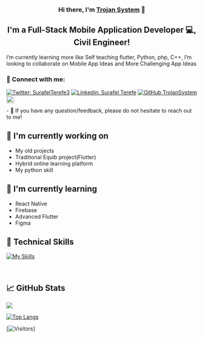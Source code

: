 

<p align="center">

</p>

<h3 align="center">
Hi there, I'm <a href="" target="_blank" rel="noreferrer">Trojan System</a> 👋
</h3>

<h2 align="center">
I'm a Full-Stack Mobile Application Developer 💻, Civil Engineer!
</h2> 

 I’m currently learning more like Self teaching flutter, Python, php, C++, I’m looking to collaborate on Mobile App Ideas and More Challenging App Ideas
### 🤝 Connect with me:
[![Twitter: SurafelTerefe3](https://img.shields.io/twitter/follow/SurafelTerefe3?style=social)](https://twitter.com/SurafelTerefe3)
[![Linkedin: Surafel Terefe](https://img.shields.io/badge/-Surafel-blue?style=flat-square&logo=Linkedin&logoColor=white&link=https://www.linkedin.com/in/surafel-terefe-3a7147181/)](https://www.linkedin.com/in/surafel-terefe-3a7147181/)
[![GitHub TrojanSystem](https://img.shields.io/github/followers/TrojanSystem?label=follow&style=social)](https://github.com/TrojanSystem)
<a href="https://www.instagram.com/ceng_sura/"><img align="left" src="https://raw.githubusercontent.com/yushi1007/yushi1007/main/images/instagram.svg" alt="Yu Shi | Instagram" width="21px"/></a>





</br>
- 💬 If you have any question/feedback, please do not hesitate to reach out to me!

## 🔭 I'm currently working on

- My old projects
- Traditional Equib project(Flutter)
- Hybrid online learning platform
- My python skill

## 🌱 I'm currently learning

- React Native
- Firebase
- Advanced Flutter
- Figma  

## 💼 Technical Skills

[![My Skills](https://skills.thijs.gg/icons?i=flutter,html,css,php,python)](https://skills.thijs.gg)

</br>




## 📈 GitHub Stats 



<picture>
<source 
  srcset="https://github-readme-stats.vercel.app/api?username=TrojanSystem&show_icons=true&theme=dark"
  media="(prefers-color-scheme: dark)"
/>
<source
  srcset="https://github-readme-stats.vercel.app/api?username=TrojanSystem&show_icons=true&theme=radical"
  media="(prefers-color-scheme: light), (prefers-color-scheme: no-preference)"
/>
<img src="https://github-readme-stats.vercel.app/api?username=TrojanSystem&show_icons=true" />
</picture>

[![Top Langs](https://github-readme-stats.vercel.app/api/top-langs/?username=TrojanSystem&layout=compact)](https://github.com/TrojanSystem)

[![Visitors](https://visitor-badge.glitch.me/badge?page_id=TrojanSystem.TrojanSystem)]
<!---
TrojanSystem/TrojanSystem is a ✨ special ✨ repository because its `README.md` (this file) appears on your GitHub profile.
You can click the Preview link to take a look at your changes.
--->
